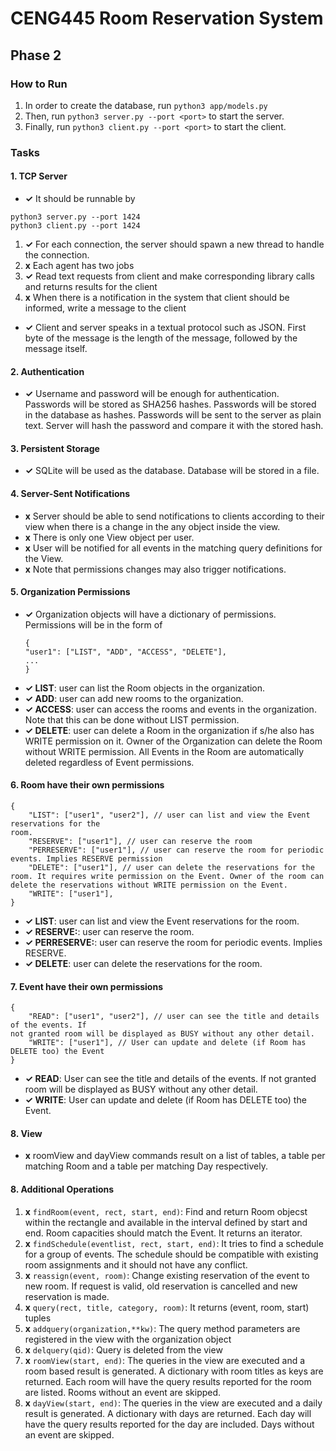 # CENG445 Room Reservation System

## Phase 2
### How to Run
1. In order to create the database, run `python3 app/models.py`
2. Then, run `python3 server.py --port <port>` to start the server.
3. Finally, run `python3 client.py --port <port>` to start the client.

### Tasks
#### 1. TCP Server
- **✓** It should be runnable by 
```
python3 server.py --port 1424
python3 client.py --port 1424
```
1. **✓** For each connection, the server should spawn a new thread to handle the connection.
2. **x** Each agent has two jobs
1. **✓** Read text requests from client and make corresponding library calls and returns results for the client
2. **x** When there is a notification in the system that client should be informed, write a message to the client
- **✓** Client and server speaks in a textual protocol such as JSON. First byte of the message is the length of the message, followed by the message itself.
#### 2. Authentication
- **✓** Username and password will be enough for authentication. Passwords will be stored as SHA256 hashes. Passwords will be stored in the database as hashes. Passwords will be sent to the server as plain text. Server will hash the password and compare it with the stored hash.
#### 3. Persistent Storage
- **✓** SQLite will be used as the database. Database will be stored in a file.
#### 4. Server-Sent Notifications
- **x** Server should be able to send notifications to clients according to their view when there is a change in the any object inside the view.
- **x** There is only one View object per user. 
- **x** User will be notified for all events in the matching query definitions for the View. 
- **x** Note that permissions changes may also trigger notifications.
#### 5. Organization Permissions
- **✓** Organization objects will have a dictionary of permissions. Permissions will be in the form of
    ```
    {
    "user1": ["LIST", "ADD", "ACCESS", "DELETE"],
    ...
    }
    ```
- **✓ LIST**: user can list the Room objects in the organization.
- **✓ ADD**: user can add new rooms to the organization.
- **✓ ACCESS**: user can access the rooms and events in the organization. Note that this can be done without LIST permission.
- **✓ DELETE**: user can delete a Room in the organization if s/he also has WRITE permission on it. Owner of the Organization can delete the Room without WRITE permission. All Events in the Room are automatically deleted regardless of Event permissions.
#### 6. Room have their own permissions
```
{
    "LIST": ["user1", "user2"], // user can list and view the Event reservations for the
room.
    "RESERVE": ["user1"], // user can reserve the room
    "PERRESERVE": ["user1"], // user can reserve the room for periodic events. Implies RESERVE permission
    "DELETE": ["user1"], // user can delete the reservations for the room. It requires write permission on the Event. Owner of the room can delete the reservations without WRITE permission on the Event.
    "WRITE": ["user1"],
}
```
- **✓ LIST**: user can list and view the Event reservations for the room.
- **✓ RESERVE:**: user can reserve the room.
- **✓ PERRESERVE:**: user can reserve the room for periodic events. Implies RESERVE.
- **✓ DELETE**: user can delete the reservations for the room.



#### 7. Event have their own permissions
```
{
    "READ": ["user1", "user2"], // user can see the title and details of the events. If
not granted room will be displayed as BUSY without any other detail.
    "WRITE": ["user1"], // User can update and delete (if Room has DELETE too) the Event
}
```
-  **✓ READ**: User can see the title and details of the events. If not granted room will be displayed as BUSY without any other detail.
-  **✓ WRITE**: User can update and delete (if Room has DELETE too) the Event.
#### 8. View
- **x** roomView and dayView commands result on a list of tables, a table per matching Room and a table per matching Day respectively.

#### 8. Additional Operations
1. **x** `findRoom(event, rect, start, end)`: Find and return Room objecst within the rectangle and available in the interval defined by start and end. Room capacities should match the Event. It returns an iterator.
2. **x** `findSchedule(eventlist, rect, start, end)`: It tries to find a schedule for a group of events. The schedule should be compatible with existing room assignments and it should not have any conflict.
3. **x** `reassign(event, room)`: Change existing reservation of the event to new room. If request is valid, old reservation is cancelled and new reservation is made.
4. **x** `query(rect, title, category, room)`: It returns (event, room, start) tuples
5. **x** `addquery(organization,**kw)`: The query method parameters are registered in the view with the organization object
6. **x** `delquery(qid)`: Query is deleted from the view
7. **x** `roomView(start, end)`: The queries in the view are executed and a room based result is generated. A dictionary with room titles as keys are returned. Each room will have the query results reported for the room are listed. Rooms without an event are skipped.
8. **x** `dayView(start, end)`: The queries in the view are executed and a daily result is generated. A dictionary with days are returned. Each day will have the query results reported for the day are included. Days without an event are skipped.